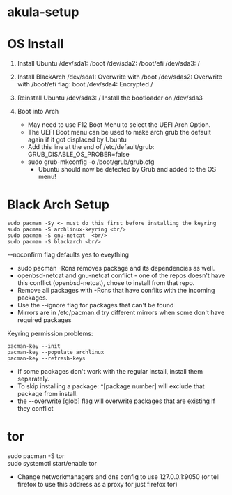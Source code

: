 # akula-setup

# OS Install

1. Install Ubuntu
	/dev/sda1: /boot
	/dev/sda2: /boot/efi
	/dev/sda3: /

2. Install BlackArch
	/dev/sda1: Overwrite with /boot
	/dev/sdas2: Overwrite with /boot/efi flag: boot
	/dev/sda4: Encrypted /
3. Reinstall Ubuntu
	/dev/sda3: / Install the bootloader on /dev/sda3
4. Boot into Arch 
	- May need to use F12 Boot Menu to select the UEFI Arch Option. 
	- The UEFI Boot menu can be used to make arch grub the default again if it got displaced by Ubuntu
	- Add this line at the end of /etc/default/grub: 
		GRUB_DISABLE_OS_PROBER=false
	- sudo grub-mkconfig -o /boot/grub/grub.cfg
		- Ubuntu should now be detected by Grub and added to the OS menu!
    
 # Black Arch Setup
 ```
 sudo pacman -Sy <- must do this first before installing the keyring
 sudo pacman -S archlinux-keyring <br/>
 sudo pacman -S gnu-netcat  <br/>
 sudo pacman -S blackarch <br/>
 ```
 
 --noconfirm flag defaults yes to eveything
 - sudo pacman -Rcns removes package and its dependencies as well. <br/>
 - openbsd-netcat and gnu-netcat conflict - one of the repos doesn't have this conflict (openbsd-netcat), chose to install from that repo. 
- Remove all packages with -Rcns that have conflits with the incoming packages. 
- Use the --ignore flag for packages that can't be found
- Mirrors are in /etc/pacman.d try different mirrors when some don't have required packages

Keyring permission problems: <br/>
```
pacman-key --init
pacman-key --populate archlinux
pacman-key --refresh-keys
```
- If some packages don't work with the regular install, install them separately. 
- To skip installing a package: ^[package number] will exclude that package from install. 
- the --overwrite [glob] flag will overwrite packages that are existing if they conflict 

# tor
sudo pacman -S tor <br/>
sudo systemctl start/enable tor
- Change networkmanagers and dns config to use 127.0.0.1:9050 (or tell firefox to use this address as a proxy for just firefox tor) 
